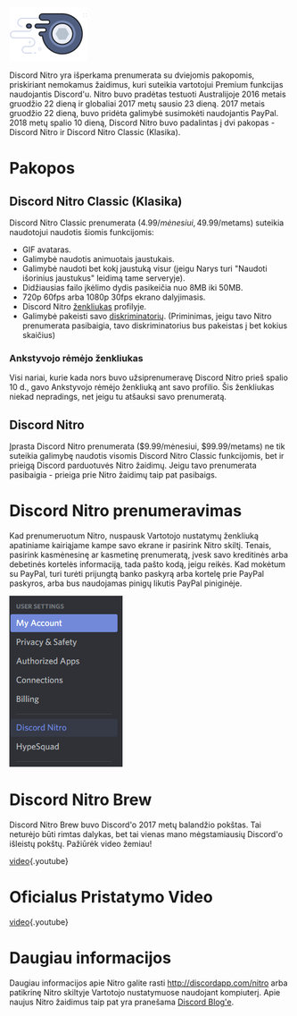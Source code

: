<!-- TITLE: Nitro -->
<!-- SUBTITLE: Paremk Discord kūrimą -->

![Nitrobadge](/uploads/nitro/nitrobadge.png "Nitrobadge")

Discord Nitro yra išperkama prenumerata su dviejomis pakopomis, priskiriant nemokamus žaidimus, kuri suteikia vartotojui Premium funkcijas naudojantis Discord'u. Nitro buvo pradėtas testuoti Australijoje 2016 metais gruodžio 22 dieną ir globaliai 2017 metų sausio 23 dieną. 2017 metais gruodžio 22 dieną, buvo pridėta galimybė susimokėti naudojantis PayPal. 2018 metų spalio 10 dieną, Discord Nitro buvo padalintas į dvi pakopas - Discord Nitro ir Discord Nitro Classic (Klasika).

# Pakopos

## Discord Nitro Classic (Klasika)
Discord Nitro Classic prenumerata (4.99$/mėnesiui, 49.99$/metams) suteikia naudotojui naudotis šiomis funkcijomis:

* GIF avataras.
* Galimybė naudotis animuotais jaustukais.
* Galimybė naudoti bet kokį jaustuką visur (jeigu Narys turi "Naudoti išorinius jaustukus" leidimą tame serveryje).	
* Didžiausias failo įkėlimo dydis pasikeičia nuo 8MB iki 50MB.	
* 720p 60fps arba 1080p 30fps ekrano dalyjimasis.
* Discord Nitro [ženkliukas](/badges) profilyje.
* Galimybė pakeisti savo [diskriminatorių](/discriminator). (Priminimas, jeigu tavo Nitro prenumerata pasibaigia, tavo diskriminatorius bus pakeistas į bet kokius skaičius)

### Ankstyvojo rėmėjo ženkliukas

Visi nariai, kurie kada nors buvo užsiprenumeravę Discord Nitro prieš spalio 10 d., gavo Ankstyvojo rėmėjo ženkliuką ant savo profilio. Šis ženkliukas niekad nepradings, net jeigu tu atšauksi savo prenumeratą.

## Discord Nitro
Įprasta Discord Nitro prenumerata ($9.99/mėnesiui, $99.99/metams) ne tik suteikia galimybę naudotis visomis Discord Nitro Classic funkcijomis, bet ir prieigą Discord parduotuvės Nitro žaidimų. Jeigu tavo prenumerata pasibaigia - prieiga prie Nitro žaidimų taip pat pasibaigs.
 
# Discord Nitro prenumeravimas
Kad prenumeruotum Nitro, nuspausk Vartotojo nustatymų ženkliuką apatiniame kairiąjame kampe savo ekrane ir pasirink Nitro skiltį. Tenais, pasirink kasmėnesinę ar kasmetinę prenumeratą, įvesk savo kreditinės arba debetinės kortelės informaciją, tada pašto kodą, jeigu reikės. Kad mokėtum su PayPal, turi turėti prijungtą banko paskyrą arba kortelę prie PayPal paskyros, arba bus naudojamas pinigų likutis PayPal piniginėje.

 ![User Settings/Nitro](/uploads/7138-b-7-1.png "User Settings/Nitro")

# Discord Nitro Brew
Discord Nitro Brew buvo Discord'o 2017 metų balandžio pokštas. Tai neturėjo būti rimtas dalykas, bet tai vienas mano mėgstamiausių Discord'o išleistų pokštų. Pažiūrėk video žemiau!

[video](https://www.youtube.com/watch?v=9Z4GW6Vd6NI){.youtube}
 
# Oficialus Pristatymo Video
 [video](https://www.youtube.com/watch?v=psIIWROIvtM){.youtube}
 
# Daugiau informacijos
Daugiau informacijos apie Nitro galite rasti http://discordapp.com/nitro arba patikrinę Nitro skiltyje Vartotojo nustatymuose naudojant kompiuterį. Apie naujus Nitro žaidimus taip pat yra pranešama [Discord Blog'e](https://blog.discordapp.com/).

